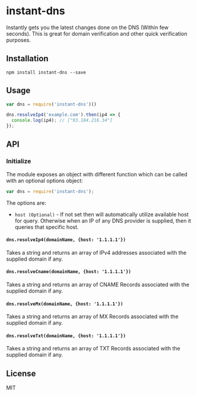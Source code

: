 # instant-dns
Instantly gets you the latest changes done on the DNS (Within few seconds). This is great for domain verification and other quick verification purposes.

## Installation

```
npm install instant-dns --save
```

## Usage
```js
var dns = require('instant-dns')()

dns.resolveIp4('example.com').then(ip4 => {
  console.log(ip4); // ["93.184.216.34"]
});

```


## API

### Initialize

The module exposes an object with different function which can be called with an
optional options object:

```js
var dns = require('instant-dns');
```

The options are:

- `host (Optional)` - If not set then will automatically utilize available host for query. Otherwise when an IP of any DNS provider is supplied, then it queries that specific host.

#### `dns.resolveIp4(domainName, {host: '1.1.1.1'})`

Takes a string and returns an array of IPv4 addresses associated with the supplied domain if any.

#### `dns.resolveCname(domainName, {host: '1.1.1.1'})`

Takes a string and returns an array of CNAME Records associated with the supplied domain if any.

#### `dns.resolveMx(domainName, {host: '1.1.1.1'})`

Takes a string and returns an array of MX Records associated with the supplied domain if any.

#### `dns.resolveTxt(domainName, {host: '1.1.1.1'})`

Takes a string and returns an array of TXT Records associated with the supplied domain if any.


## License

MIT
